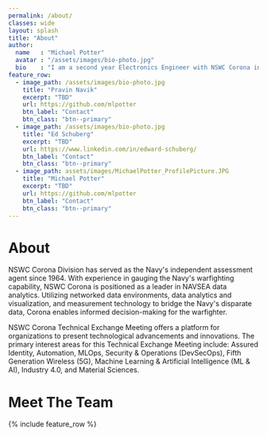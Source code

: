 ```yaml
---
permalink: /about/
classes: wide
layout: splash
title: "About"
author:
  name   : "Michael Potter"
  avatar : "/assets/images/bio-photo.jpg"
  bio    : "I am a second year Electronics Engineer with NSWC Corona in AR43. I specialize in Machine Learning topics, currently acting as the principal investigator for ISEA of the Future - NSWC Corona."
feature_row:
  - image_path: /assets/images/bio-photo.jpg
    title: "Pravin Navik"
    excerpt: "TBD"
    url: https://github.com/mlpotter
    btn_label: "Contact"
    btn_class: "btn--primary"
  - image_path: /assets/images/bio-photo.jpg
    title: "Ed Schuberg"
    excerpt: "TBD"
    url: https://www.linkedin.com/in/edward-schuberg/
    btn_label: "Contact"
    btn_class: "btn--primary"
  - image_path: assets/images/MichaelPotter_ProfilePicture.JPG 
    title: "Michael Potter"
    excerpt: "TBD"
    url: https://github.com/mlpotter
    btn_label: "Contact"
    btn_class: "btn--primary"
---
```

# About
NSWC Corona Division has served as the Navy's independent assessment agent since 1964. With experience in gauging the Navy's warfighting capability, NSWC Corona is positioned as a leader in NAVSEA data analytics. Utilizing networked data environments, data analytics and visualization, and measurement technology to bridge the Navy's disparate data, Corona enables informed decision-making for the warfighter. 

NSWC Corona Technical Exchange Meeting offers a platform for organizations to present technological advancements and innovations. The primary interest areas for this Technical Exchange Meeting include: Assured Identity, Automation, MLOps, Security & Operations (DevSecOps), Fifth Generation Wireless (5G), Machine Learning & Artificial Intelligence (ML & AI), Industry 4.0, and Material Sciences.

# Meet The Team
{% include feature_row %}
